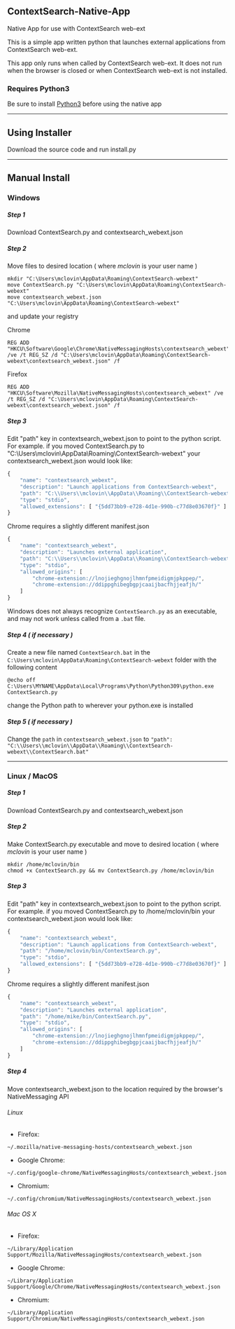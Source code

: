 ## ContextSearch-Native-App
Native App for use with ContextSearch web-ext

This is a simple app written python that launches external applications from ContextSearch web-ext.

This app only runs when called by ContextSearch web-ext.  It does not run when the browser is closed or when ContextSearch web-ext is not installed.

### Requires Python3
Be sure to install [Python3](https://www.python.org/downloads/) before using the native app

---

## Using Installer
Download the source code and run install.py

---

## Manual Install

### Windows

##### Step 1
Download ContextSearch.py and contextsearch_webext.json

##### Step 2
Move files to desired location ( where <i>mclovin</i> is your user name )

```
mkdir "C:\Users\mclovin\AppData\Roaming\ContextSearch-webext"
move ContextSearch.py "C:\Users\mclovin\AppData\Roaming\ContextSearch-webext"
move contextsearch_webext.json "C:\Users\mclovin\AppData\Roaming\ContextSearch-webext"
```

and update your registry

Chrome
```
REG ADD "HKCU\Software\Google\Chrome\NativeMessagingHosts\contextsearch_webext" /ve /t REG_SZ /d "C:\Users\mclovin\AppData\Roaming\ContextSearch-webext\contextsearch_webext.json" /f
```

Firefox
```
REG ADD "HKCU\Software\Mozilla\NativeMessagingHosts\contextsearch_webext" /ve /t REG_SZ /d "C:\Users\mclovin\AppData\Roaming\ContextSearch-webext\contextsearch_webext.json" /f
```

##### Step 3
Edit "path" key in contextsearch_webext.json to point to the python script.  For example. if you moved ContextSearch.py to  "C:\Users\mclovin\AppData\Roaming\ContextSearch-webext" your contextsearch_webext.json would look like:

```javascript
{
    "name": "contextsearch_webext",
    "description": "Launch applications from ContextSearch-webext",
    "path": "C:\\Users\\mclovin\\AppData\\Roaming\\ContextSearch-webext\\ContextSearch.py",
    "type": "stdio",
    "allowed_extensions": [ "{5dd73bb9-e728-4d1e-990b-c77d8e03670f}" ]
}
```

Chrome requires a slightly different manifest.json

```javascript
{
    "name": "contextsearch_webext",
    "description": "Launches external application",
    "path": "C:\\Users\\mclovin\\AppData\\Roaming\\ContextSearch-webext\\ContextSearch.py",
    "type": "stdio",
    "allowed_origins": [ 
        "chrome-extension://lnojieghgnojlhmnfpmeidigmjpkppep/",
        "chrome-extension://ddippghibegbgpjcaaijbacfhjjeafjh/"
    ]
}
```

Windows does not always recognize `ContextSearch.py` as an executable, and may not work unless called from a `.bat` file.

##### Step 4 ( if necessary )
Create a new file named `ContextSearch.bat` in the `C:\Users\mclovin\AppData\Roaming\ContextSearch-webext` folder with the following content
```
@echo off
C:\Users\MYNAME\AppData\Local\Programs\Python\Python309\python.exe ContextSearch.py
```

change the Python path to wherever your python.exe is installed

##### Step 5 ( if necessary )
Change the `path` in `contextsearch_webext.json` to `"path": "C:\\Users\\mclovin\\AppData\\Roaming\\ContextSearch-webext\\ContextSearch.bat"`

---

### Linux / MacOS

##### Step 1
Download ContextSearch.py and contextsearch_webext.json

##### Step 2
Make ContextSearch.py executable and move to desired location ( where <i>mclovin</i> is your user name )

```
mkdir /home/mclovin/bin
chmod +x ContextSearch.py && mv ContextSearch.py /home/mclovin/bin
```

##### Step 3
Edit "path" key in contextsearch_webext.json to point to the python script.  For example. if you moved ContextSearch.py to  /home/mclovin/bin your contextsearch_webext.json would look like:

```javascript
{
    "name": "contextsearch_webext",
    "description": "Launch applications from ContextSearch-webext",
    "path": "/home/mclovin/bin/ContextSearch.py",
    "type": "stdio",
    "allowed_extensions": [ "{5dd73bb9-e728-4d1e-990b-c77d8e03670f}" ]
}
```

Chrome requires a slightly different manifest.json

```javascript
{
    "name": "contextsearch_webext",
    "description": "Launches external application",
    "path": "/home/mike/bin/ContextSearch.py",
    "type": "stdio",
    "allowed_origins": [ 
        "chrome-extension://lnojieghgnojlhmnfpmeidigmjpkppep/",
        "chrome-extension://ddippghibegbgpjcaaijbacfhjjeafjh/"
    ]
}
```

##### Step 4
Move contextsearch_webext.json to the location required by the browser's NativeMessaging API

###### Linux
* Firefox: 
```
~/.mozilla/native-messaging-hosts/contextsearch_webext.json
```
* Google Chrome: 
```
~/.config/google-chrome/NativeMessagingHosts/contextsearch_webext.json
```
* Chromium: 
```
~/.config/chromium/NativeMessagingHosts/contextsearch_webext.json
```

###### Mac OS X
* Firefox: 
```
~/Library/Application Support/Mozilla/NativeMessagingHosts/contextsearch_webext.json
```
* Google Chrome: 
```
~/Library/Application Support/Google/Chrome/NativeMessagingHosts/contextsearch_webext.json
```
* Chromium: 
```
~/Library/Application Support/Chromium/NativeMessagingHosts/contextsearch_webext.json
```

